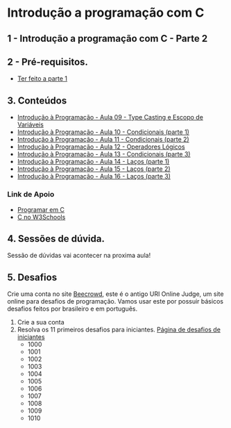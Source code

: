 # Introdução a programação com C 

## 1 - Introdução a programação com C - Parte 2

## 2 - Pré-requisitos. 
- [Ter feito a parte 1](https://github.com/douglasfernandesjr/UniMais1Code6g2/blob/main/Aula/C/Introducao_programacao_C.md)

## 3. Conteúdos

- [Introdução à Programação - Aula 09 - Type Casting e Escopo de Variáveis](https://www.youtube.com/watch?v=-nQzumSthyQ&list=PL_JAaU8k6DQWsh1mt8vwpP8YsH6Xhgq2N&index=9)
- [Introdução à Programação - Aula 10 - Condicionais (parte 1)](https://www.youtube.com/watch?v=yInp92X7gRw&list=PL_JAaU8k6DQWsh1mt8vwpP8YsH6Xhgq2N&index=10)
- [Introdução à Programação - Aula 11 - Condicionais (parte 2)](https://www.youtube.com/watch?v=BrbuOr676XI&list=PL_JAaU8k6DQWsh1mt8vwpP8YsH6Xhgq2N&index=11)
- [Introdução à Programação - Aula 12 - Operadores Lógicos](https://www.youtube.com/watch?v=jBuHWdkwvsA&list=PL_JAaU8k6DQWsh1mt8vwpP8YsH6Xhgq2N&index=12)
- [Introdução à Programação - Aula 13 - Condicionais (parte 3)](https://www.youtube.com/watch?v=IPaD-orfLNQ&list=PL_JAaU8k6DQWsh1mt8vwpP8YsH6Xhgq2N&index=13)
- [Introdução à Programação - Aula 14 - Laços (parte 1)](https://www.youtube.com/watch?v=a3l48dPVHok&list=PL_JAaU8k6DQWsh1mt8vwpP8YsH6Xhgq2N&index=14)
- [Introdução à Programação - Aula 15 - Laços (parte 2)](https://www.youtube.com/watch?v=nAVeU1Y6FrA&list=PL_JAaU8k6DQWsh1mt8vwpP8YsH6Xhgq2N&index=15)
- [Introdução à Programação - Aula 16 - Laços (parte 3)](https://www.youtube.com/watch?v=AuVlpC7f1L8&list=PL_JAaU8k6DQWsh1mt8vwpP8YsH6Xhgq2N&index=16)

### Link de Apoio
- [Programar em C](https://pt.wikihow.com/Programar-em-C)
- [C no W3Schools](https://www.w3schools.in/c-tutorial/)

## 4. Sessões de dúvida.

Sessão de dúvidas vai acontecer na proxima aula!

## 5. Desafios

Crie uma conta no site [Beecrowd](https://www.beecrowd.com.br/judge/pt/login), este é o antigo URI Online Judge, um site online para desafios de programação. Vamos usar este por possuir básicos desafios feitos por brasileiro e em português.

1. Crie a sua conta
2. Resolva os 11 primeiros desafios para iniciantes. [Página de desafios de iniciantes](https://www.beecrowd.com.br/judge/pt/problems/index/1)
    - 1000
    - 1001
    - 1002
    - 1003
    - 1004
    - 1005
    - 1006
    - 1007
    - 1008
    - 1009
    - 1010


